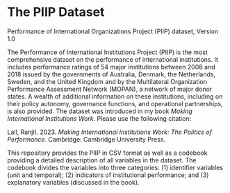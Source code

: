 # The PIIP Dataset
Performance of International Organizations Project (PIIP) dataset, Version 1.0

The Performance of International Institutions Project (PIIP) is the most comprehensive dataset on the performance of international institutions. It includes performance ratings of 54 major institutions between 2008 and 2018 issued by the governments of Australia, Denmark, the Netherlands, Sweden, and the United Kingdom and by the Multilateral Organization Performance Assessment Network (MOPAN), a network of major donor states. A wealth of additional information on these institutions, including on their policy autonomy, governance functions, and operational partnerships, is also provided. The dataset was introduced in my book _Making International Institutions Work_. Please use the following citation:

Lall, Ranjit. 2023. _Making International Institutions Work: The Politics of Performance_. Cambridge: Cambridge University Press.

This repository provides the PIIP in CSV format as well as a codebook providing a detailed description of all variables in the dataset. The codebook divides the variables into three categories: (1) identifier variables (unit and temporal); (2) indicators of institutional performance; and (3) explanatory variables (discussed in the book).
